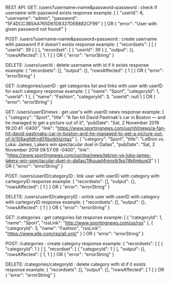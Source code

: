 REST API:
GET: /users?username=name&password=password : check if username with password exists
response example:
[
    {
        "userId": 6,
        "username": "admin",
        "password": "5F4DCC3B5AA765D61D8327DEB882CF99"
    }
]
OR
{
    "error": "User with given password not found!"
}

POST: /users?username=name&password=password : create username with password if it doesn't exists
response example:
{
  "recordsets": [
    [
      {
        "userId": 39
      }
    ]
  ],
  "recordset": [
    {
      "userId": 39
    }
  ],
  "output": {},
  "rowsAffected": [
    1,
    1
  ]
}
OR
{
    "error": "errorString"
}

DELETE: /users/userId : delete username with id if it exists
response example:
{
    "recordsets": [],
    "output": {},
    "rowsAffected": [
        1
    ]
}
OR
{
    "error": "errorString"
}

GET: /categories/userID : get categories list and links with user with userID for each category
response example:
[
    {
        "name": "Sport",
        "categoryId": 1,
        "userId": 1
    },
    {
        "name": "Fashion",
        "categoryId": 3,
        "userId": null
    }
]
OR
{
    "error": "errorString"
}

GET: /users/userID/news : get user's with userID news
response example:
[
    {
        "category": "Sport",
        "title": "A fan hit David Pastrnak's car in Boston — and he managed to get a picture out of it",
        "pubDate": "Sat, 2 November 2019 19:20:41 -0400",
        "link": "https://www.sportingnews.com/us/nhl/news/a-fan-hit-david-pastrnaks-car-in-boston-and-he-managed-to-get-a-picture-out-of-it/106aglfdfrrd01tbxtkhlzntaz"
    },
    {
        "category": "Sport",
        "title": "LeBron vs. Luka: James, Lakers win spectacular duel in Dallas",
        "pubDate": "Sat, 2 November 2019 09:57:09 -0400",
        "link": "https://www.sportingnews.com/us/nba/news/lebron-vs-luka-james-lakers-win-spectacular-duel-in-dallas/19juuad4mnxjb1kp74k6mkuq0l"
    }
]
OR
{
    "error": "errorString"
}

POST: /users/userID/categoryID : link user with userID with category with cartegoryID
response example:
{
    "recordsets": [],
    "output": {},
    "rowsAffected": [
        1
    ]
}
OR
{
    "error": "errorString"
}

DELETE: /users/userID/categoryID : unlink user with userID with category with cartegoryID
response example:
{
    "recordsets": [],
    "output": {},
    "rowsAffected": [
        1
    ]
}
OR
{
    "error": "errorString"
}

GET: /categories : get categories list
response example:
[
  {
    "categoryId": 1,
    "name": "Sport",
    "rssLink": "http://www.sportingnews.com/us/rss"
  },
  {
    "categoryId": 3,
    "name": "Fashion",
    "rssLink": "https://www.elle.com/rss/all.xml/"
  }
]
OR
{
    "error": "errorString"
}

POST: /categories : create category
response example:
{
  "recordsets": [
    [
      {
        "categoryId": 1
      }
    ]
  ],
  "recordset": [
    {
      "categoryId": 1
    }
  ],
  "output": {},
  "rowsAffected": [
    1,
    1
  ]
}
OR
{
    "error": "errorString"
}

DELETE: /categories/categoryId : delete category with id if it exists
response example:
{
    "recordsets": [],
    "output": {},
    "rowsAffected": [
        1
    ]
}
OR
{
    "error": "errorString"
}